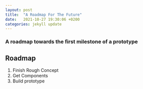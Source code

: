 ```yaml
---
layout: post
title:  "A Roadmap For The Future"
date:   2021-10-27 19:30:06 +0200
categories: jekyll update
---
```


### A roadmap towards the first milestone of a prototype

## Roadmap

1. Finish Rough Concept
2. Get Components
3. Build prototype
